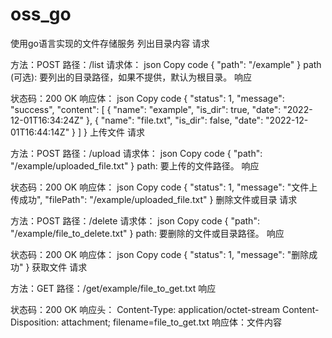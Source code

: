 # oss_go
使用go语言实现的文件存储服务
列出目录内容
请求

方法：POST
路径：/list
请求体：
json
Copy code
{
    "path": "/example"
}
path (可选): 要列出的目录路径，如果不提供，默认为根目录。
响应

状态码：200 OK
响应体：
json
Copy code
{
    "status": 1,
    "message": "success",
    "content": [
        {
            "name": "example",
            "is_dir": true,
            "date": "2022-12-01T16:34:24Z"
        },
        {
            "name": "file.txt",
            "is_dir": false,
            "date": "2022-12-01T16:44:14Z"
        }
    ]
}
上传文件
请求

方法：POST
路径：/upload
请求体：
json
Copy code
{
    "path": "/example/uploaded_file.txt"
}
path: 要上传的文件路径。
响应

状态码：200 OK
响应体：
json
Copy code
{
    "status": 1,
    "message": "文件上传成功",
    "filePath": "/example/uploaded_file.txt"
}
删除文件或目录
请求

方法：POST
路径：/delete
请求体：
json
Copy code
{
    "path": "/example/file_to_delete.txt"
}
path: 要删除的文件或目录路径。
响应

状态码：200 OK
响应体：
json
Copy code
{
    "status": 1,
    "message": "删除成功"
}
获取文件
请求

方法：GET
路径：/get/example/file_to_get.txt
响应

状态码：200 OK
响应头：
Content-Type: application/octet-stream
Content-Disposition: attachment; filename=file_to_get.txt
响应体：文件内容
